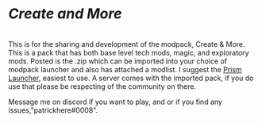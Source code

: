 # **_Create and More_**
<br>This is for the sharing and development of the modpack, Create &amp; More. This is a pack that has both base level tech mods, magic, and exploratory mods. Posted is the .zip which can be imported into your choice of modpack launcher and also has attached a modlist. I suggest the [Prism Launcher](https://prismlauncher.org), easiest to use. A server comes with the imported pack, if you do use that please be respecting of the community on there.<br>

Message me on discord if you want to play, and or if you find any issues,"patrickhere#0008".
